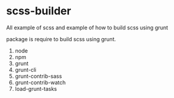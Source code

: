 # scss-builder
All example of scss and example of how to build scss using grunt

package is require to build scss using grunt.

1. node
2. npm
3. grunt
4. grunt-cli
5. grunt-contrib-sass
6. grunt-contrib-watch
7. load-grunt-tasks

